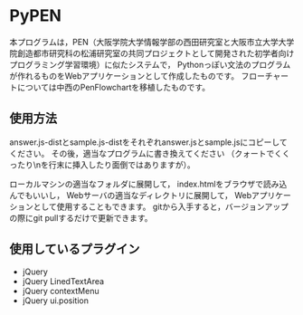 # PyPEN

本プログラムは，PEN（大阪学院大学情報学部の西田研究室と大阪市立大学大学院創造都市研究科の松浦研究室の共同プロジェクトとして開発された初学者向けプログラミング学習環境）に似たシステムで，
Pythonっぽい文法のプログラムが作れるものをWebアプリケーションとして作成したものです。
フローチャートについては中西のPenFlowchartを移植したものです。

## 使用方法
answer.js-distとsample.js-distをそれぞれanswer.jsとsample.jsにコピーしてください。
その後，適当なプログラムに書き換えてください
（クォートでくくったり\nを行末に挿入したり面倒ではありますが）。

ローカルマシンの適当なフォルダに展開して，
index.htmlをブラウザで読み込んでもいいし，
Webサーバの適当なディレクトリに展開して，
Webアプリケーションとして使用することもできます。
gitから入手すると，バージョンアップの際にgit pullするだけで更新できます。

## 使用しているプラグイン
* jQuery
* jQuery LinedTextArea
* jQuery contextMenu
* jQuery ui.position
